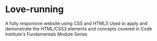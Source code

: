 # Love-running
A fully responsive website using CSS and HTML5
Used to apply and demonstrate the HTML/CSS3 elements and concepts covered in Code Institute's Fundamentals Module Series
